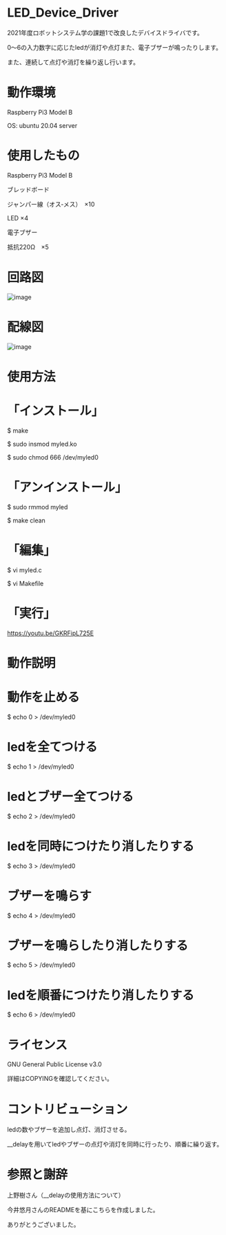 # LED_Device_Driver
2021年度ロボットシステム学の課題1で改良したデバイスドライバです。

0～6の入力数字に応じたledが消灯や点灯また、電子ブザーが鳴ったりします。

また、連続して点灯や消灯を繰り返し行います。


# 動作環境
Raspberry Pi3 Model B

OS: ubuntu 20.04 server

# 使用したもの
Raspberry Pi3 Model B

ブレッドボード

ジャンパー線（オス‐メス）　×10

LED ×4

電子ブザー

抵抗220Ω　×5


# 回路図
![image](https://user-images.githubusercontent.com/92083106/146315685-fa5f8062-741b-4a9b-9193-18b106f8e093.png)

# 配線図
![image](https://user-images.githubusercontent.com/92083106/146252105-9ab0c7ee-3a8c-41b0-9679-5fcace129244.png)



# 使用方法
# 「インストール」

$ make

$ sudo insmod myled.ko

$ sudo chmod 666 /dev/myled0

# 「アンインストール」
$ sudo rmmod myled

$ make clean

# 「編集」
$ vi myled.c

$ vi Makefile

# 「実行」
https://youtu.be/GKRFipL725E
# 動作説明
# 動作を止める
$ echo 0 > /dev/myled0
# ledを全てつける
$ echo 1 > /dev/myled0 
# ledとブザー全てつける
$ echo 2 > /dev/myled0 
# ledを同時につけたり消したりする
$ echo 3 > /dev/myled0 
# ブザーを鳴らす
$ echo 4 > /dev/myled0 
# ブザーを鳴らしたり消したりする
$ echo 5 > /dev/myled0 
# ledを順番につけたり消したりする
$ echo 6 > /dev/myled0 

# ライセンス
GNU General Public License v3.0

詳細はCOPYINGを確認してください。

# コントリビューション
ledの数やブザーを追加し点灯、消灯させる。

__delayを用いてledやブザーの点灯や消灯を同時に行ったり、順番に繰り返す。

# 参照と謝辞
上野樹さん（__delayの使用方法について）

今井悠月さんのREADMEを基にこちらを作成しました。

ありがとうございました。





